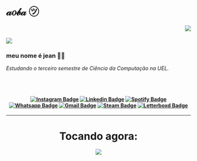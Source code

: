 <h1 align="left"> 𝒶𝑜𝒷𝒶 ㋡ </h1>
<img align='right' src="https://github-readme-stats.vercel.app/api?username=jeancarlopolo&show_icons=true&title_color=783c00&text_color=af552e&icon_color=783c00&bg_color=f8efd4&cache_seconds=2300">



<br/><br/>
<img src="https://img.shields.io/static/v1?label=Overview&message=JEANCARLOPOLO&color=f8efd4&style=for-the-badge&logo=GitHub">

### meu nome é jean 👍🏻

<p>

*Estudando o terceiro semestre de Ciência da Computação na UEL.*

<br/><br/>
<h4 align="center">

[![Instagram Badge](https://img.shields.io/badge/-instagram-red?style=for-the-badge&logo=instagram&logoColor=white&link=https://github.com/jeancarlopolo)](https://www.instagram.com/jean.carlo.polo/)
[![Linkedin Badge](https://img.shields.io/badge/-Linkedin-blue?style=for-the-badge&logo=Linkedin&logoColor=white&link=https://github.com/jeancarlopolo)](https://www.linkedin.com/in/jean-carlo-dev/)
[![Spotify Badge](https://img.shields.io/badge/-Spotify-3bb34b?style=for-the-badge&logo=Spotify&logoColor=161f16&link=https://github.com/jeancarlopolo)](https://open.spotify.com/user/apisteftos)
[![Whatsapp Badge](https://img.shields.io/badge/WhatsApp-25D366?style=for-the-badge&logo=whatsapp&logoColor=white&link=https://github.com/jeancarlopolo)](https://wa.link/x5zmta)
[![Gmail Badge](https://img.shields.io/badge/Gmail-D14836?style=for-the-badge&logo=gmail&logoColor=white&link=https://github.com/jeancarlopolo)](mailto:jeancarlopolo03@gmail.com)
[![Steam Badge](https://img.shields.io/badge/Steam-000000?style=for-the-badge&logo=steam&logoColor=white&link=https://github.com/jeancarlopolo)](https://steamcommunity.com/id/TONHAOMOTOTAXI)
[![Letterboxd Badge](https://img.shields.io/badge/Letterboxd-1c1a3d?style=for-the-badge&logo=Letterboxd&logoColor=white&link=https://github.com/jeancarlopolo)](https://letterboxd.com/TonhaoMototaxi/)
</h4>


***
<h1 align="center"> Tocando agora: </h1>
<p align="center">
<img src="https://now-play.vercel.app/api/generate?uid=b9a18bd3-aa8c-4d4d-aa62-cd968cb8915e" />
</p>
